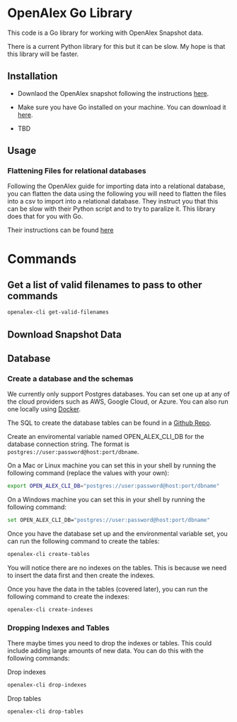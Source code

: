 # OpenAlex Go Library

This code is a Go library for working with OpenAlex Snapshot data.

There is a current Python library for this but it can be slow. My hope is that this library will be faster.

## Installation
- Downlaod the OpenAlex snapshot following the instructions [here](https://docs.openalex.org/download-all-data/openalex-snapshot).
- Make sure you have Go installed on your machine. You can download it [here](https://go.dev/).

- TBD

## Usage

### Flattening Files for relational databases

Following the OpenAlex guide for importing data into a relational database, you can flatten the data using the following
you will need to flatten the files into a csv to import into a relational database. They instruct you that this can be slow
with their Python script and to try to paralize it. This library does that for you with Go.

Their instructions can be found [here](https://docs.openalex.org/download-all-data/upload-to-your-database/load-to-a-relational-database#step-2-convert-the-json-lines-files-to-csv)




# Commands

## Get a list of valid filenames to pass to other commands
```bash
openalex-cli get-valid-filenames
```

## Download Snapshot Data

## Database

### Create a database and the schemas

We currently only support Postgres databases. You can set one up at any of the cloud providers such as AWS, Google Cloud, or Azure. 
You can also run one locally using [Docker](https://hub.docker.com/_/postgres).

The SQL to create the database tables can be found in a [Github Repo](https://raw.githubusercontent.com/brandon-braner/openalex_sql/main/create_table.sql).

Create an enviromental variable named OPEN_ALEX_CLI_DB for the database connection string. The format is `postgres://user:password@host:port/dbname`.

On a Mac or Linux machine you can set this in your shell by running the following command (replace the values with your own):
```bash
export OPEN_ALEX_CLI_DB="postgres://user:password@host:port/dbname"
```

On a Windows machine you can set this in your shell by running the following command:
```bash
set OPEN_ALEX_CLI_DB="postgres://user:password@host:port/dbname"
```

Once you have the database set up and the environmental variable set, you can run the following command to create the tables:
```bash
openalex-cli create-tables
```

You will notice there are no indexes on the tables. This is because we need to insert the data first and then create the indexes. 

Once you have the data in the tables (covered later), you can run the following command to create the indexes:
```bash 
openalex-cli create-indexes
```

### Dropping Indexes and Tables

There maybe times you need to drop the indexes or tables. This could include adding large amounts of new data. You can do this with the following commands:

Drop indexes
```bash
openalex-cli drop-indexes
```

Drop tables
```bash
openalex-cli drop-tables
```





































